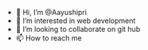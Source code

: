 - 👋 Hi, I’m @Aayushipri
- 👀 I’m interested in web development
- 💞️ I’m looking to collaborate on git hub
- 📫 How to reach me 

<!---
Aayushipri/Aayushipri is a ✨ special ✨ repository because its `README.md` (this file) appears on your GitHub profile.
You can click the Preview link to take a look at your changes.
--->
